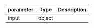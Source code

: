 | parameter | Type | Description |
| ----------- | ----------- |----------- |
| input  |  object  |    |